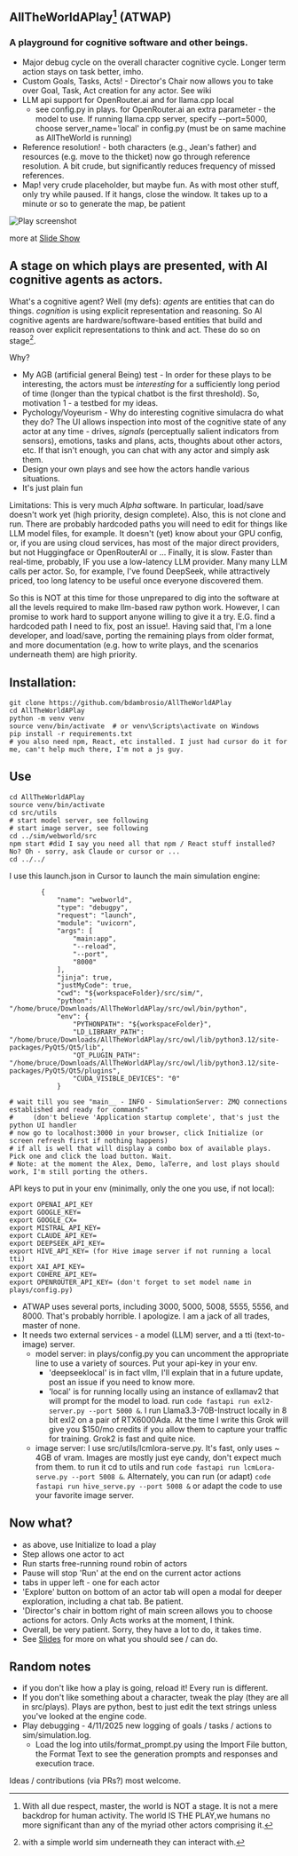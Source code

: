 ## AllTheWorldAPlay[^1] (ATWAP)
### A playground for cognitive software and other beings.

- Major debug cycle on the overall character cognitive cycle. Longer term action stays on task better, imho. 
- Custom Goals, Tasks, Acts! - Director's Chair now allows you to take over Goal, Task, Act creation for any actor. See wiki
- LLM api support for OpenRouter.ai and for llama.cpp local
  - see config.py in plays. for OpenRouter.ai an extra parameter - the model to use. If running llama.cpp server, specify --port=5000, choose server_name='local' in config.py (must be on same machine as AllTheWorld is running)
- Reference resolution! - both characters (e.g., Jean's father) and resources (e.g. move to the thicket) now go through reference resolution. A bit crude, but significantly reduces frequency of missed references.
- Map! very crude placeholder, but maybe fun. As with most other stuff, only try while paused. If it hangs, close the window. It takes up to a minute or so to generate the map, be patient


![Play screenshot](docs/images/WebworldMain.png)

more at [Slide Show](http://www.tuuyi.com)

## A stage on which plays are presented, with AI cognitive agents as actors.

What's a cognitive agent? Well (my defs): *agents* are entities that can do things. *cognition* is using explicit representation and reasoning. So AI cognitive agents are hardware/software-based entities that build and reason over explicit representations to think and act. These do so on stage[^2].

Why? 
- My AGB (artificial general Being) test - In order for these plays to be interesting, the actors must be *interesting* for a sufficiently long period of time (longer than the typical chatbot is the first threshold). So, motivation 1 - a testbed for my ideas.
- Pychology/Voyeurism - Why do interesting cognitive simulacra do what they do? The UI allows inspection into most of the cognitive state of any actor at any time - drives, *signals* (perceptually salient indicators from sensors), emotions, tasks and plans, acts, thoughts about other actors, etc. If that isn't enough, you can chat with any actor and simply ask them.
- Design your own plays and see how the actors handle various situations.
- It's just plain fun

Limitations:
This is very much *Alpha* software. In particular, load/save doesn't work yet (high priority, design complete). Also, this is not clone and run. There are probably hardcoded paths you will need to edit for things like LLM model files, for example. It doesn't (yet) know about your GPU config, or, if you are using cloud services, has most of the major direct providers, but not Huggingface or OpenRouterAI or ... Finally, it is slow. Faster than real-time, probably, IF you use a low-latency LLM provider. Many many LLM calls per actor. So, for example, I've found DeepSeek, while attractively priced, too long latency to be useful once everyone discovered them. 

So this is NOT at this time for those unprepared to dig into the software at all the levels required to make llm-based raw python work. However, I can promise to work hard to support anyone willing to give it a try. E.G. find a hardcoded path I need to fix, post an issue!. Having said that, I'm a lone developer, and load/save, porting the remaining plays from older format, and more documentation (e.g. how to write plays, and the scenarios underneath them) are high priority.

## Installation:

```code
git clone https://github.com/bdambrosio/AllTheWorldAPlay
cd AllTheWorldAPlay
python -m venv venv
source venv/bin/activate  # or venv\Scripts\activate on Windows
pip install -r requirements.txt
# you also need npm, React, etc installed. I just had cursor do it for me, can't help much there, I'm not a js guy.
```

## Use

```code
cd AllTheWorldAPlay
source venv/bin/activate
cd src/utils
# start model server, see following
# start image server, see following
cd ../sim/webworld/src
npm start #did I say you need all that npm / React stuff installed? No? Oh - sorry, ask Claude or cursor or ...
cd ../../
```
I use this launch.json in Cursor to launch the main simulation engine:

```code
        {
            "name": "webworld",
            "type": "debugpy",
            "request": "launch",
            "module": "uvicorn",
            "args": [
                "main:app",
                "--reload",
                "--port",
                "8000"
            ],
            "jinja": true,
            "justMyCode": true,
            "cwd": "${workspaceFolder}/src/sim/",
            "python": "/home/bruce/Downloads/AllTheWorldAPlay/src/owl/bin/python",
            "env": {
                "PYTHONPATH": "${workspaceFolder}",
                "LD_LIBRARY_PATH": "/home/bruce/Downloads/AllTheWorldAPlay/src/owl/lib/python3.12/site-packages/PyQt5/Qt5/lib",
                "QT_PLUGIN_PATH": "/home/bruce/Downloads/AllTheWorldAPlay/src/owl/lib/python3.12/site-packages/PyQt5/Qt5/plugins",
                "CUDA_VISIBLE_DEVICES": "0"
            }
  
# wait till you see "main__ - INFO - SimulationServer: ZMQ connections established and ready for commands"
#     (don't believe 'Application startup complete', that's just the python UI handler
# now go to localhost:3000 in your browser, click Initialize (or screen refresh first if nothing happens)
# if all is well that will display a combo box of available plays. Pick one and click the load button. Wait.
# Note: at the moment the Alex, Demo, laTerre, and lost plays should work, I'm still porting the others.
```
API keys to put in your env (minimally, only the one you use, if not local):
  ```code
export OPENAI_API_KEY
export GOOGLE_KEY=
export GOOGLE_CX=
export MISTRAL_API_KEY=
export CLAUDE_API_KEY=
export DEEPSEEK_API_KEY=
export HIVE_API_KEY= (for Hive image server if not running a local tti)
export XAI_API_KEY=
export COHERE_API_KEY=
export OPENROUTER_API_KEY= (don't forget to set model name in plays/config.py)
```
- ATWAP uses several ports, including 3000, 5000, 5008, 5555, 5556, and 8000. That's probably horrible. I apologize. I am a jack of all trades, master of none.
- It needs two external services - a model (LLM) server, and a tti (text-to-image) server.
  - model server: in plays/config.py you can uncomment the appropriate line to use a variety of sources. Put your api-key in your env.
      - 'deepseeklocal' is in fact vllm, I'll explain that in a future update, post an issue if you need to know more.
      - 'local' is for running locally using an instance of exllamav2 that will prompt for the model to load. run ```code fastapi run exl2-server.py --port 5000 &```. I run Llama3.3-70B-Instruct locally in 8 bit exl2 on a pair of RTX6000Ada. At the time I write this Grok will give you $150/mo credits if you allow them to capture your traffic for training. Grok2 is fast and quite nice.
  - image server: I use src/utils/lcmlora-serve.py. It's fast, only uses ~ 4GB of vram. Images are mostly just eye candy, don't expect much from them. to run it cd to utils and run ```code fastapi run lcmLora-serve.py --port 5008 &```. Alternately, you can run (or adapt) ```code fastapi run hive_serve.py --port 5008 &``` or adapt the code to use your favorite image server. 

## Now what?
- as above, use Initialize to load a play
- Step allows one actor to act
- Run starts free-running round robin of actors
- Pause will stop 'Run' at the end on the current actor actions
- tabs in upper left - one for each actor
- 'Explore' button on bottom of an actor tab will open a modal for deeper exploration, including a chat tab. Be patient.
- 'Director's chair in bottom right of main screen allows you to choose actions for actors. Only Acts works at the moment, I think.
- Overall, be very patient. Sorry, they have a lot to do, it takes time.
- See [Slides](https://tuuyi.com) for more on what you should see / can do.

## Random notes
- if you don't like how a play is going, reload it! Every run is different.
- If you don't like something about a character, tweak the play (they are all in src/plays). Plays are python, best to just edit the text strings unless you've looked at the engine code.
- Play debugging - 4/11/2025 new logging of goals / tasks / actions to sim/simulation.log.
  - Load the log into utils/format_prompt.py using the Import File button, the Format Text to see the generation prompts and responses and execution trace.

Ideas / contributions (via PRs?) most welcome.

[^1]: With all due respect, master, the world is NOT a stage. It is not a mere backdrop for human activity. The world IS THE PLAY,we humans no more significant than any of the myriad other actors comprising it.
[^2]: with a simple world sim underneath they can interact with.

